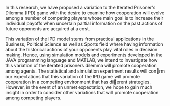 In this research, we have proposed a variation to the Iterated Prisoner's Dilemma
(IPD) game with the desire to examine how cooperation will evolve among a
number of competing players whose main goal is to increase their individual
payoffs when uncertain partial information on the past actions of future opponents are acquired at a cost. 

This variation of the IPD model stems from practical applications in
the Business, Political Science as well as Sports field where having information
about the historical actions of your opponents play vital roles in decision making.
Hence, using simulation models and experiments developed in the JAVA programming
language and MATLAB, we intend to investigate how this variation
of the iterated prisoners dilemma will promote cooperation among agents. The
statistical and simulation experiment results will conrm our expectations that
this variation of the IPD game will promote cooperation in a competing environment
that has dierent strategies.
However, in the event of an unmet expectation, we hope to gain much insight
in order to consider other variations that will promote cooperation among competing
players.
